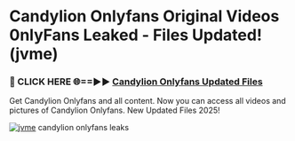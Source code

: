 # Candylion Onlyfans Original Videos 0nlyFans Leaked - Files Updated! (jvme)

<h3>🔴 CLICK HERE 🌐==►► <a href="https://tinyurl.com/ms9xzufz" rel="nofollow">Candylion Onlyfans Updated Files</a></h3>

Get Candylion Onlyfans and all content. Now you can access all videos and pictures of Candylion Onlyfans. New Updated Files 2025!

[![jvme](https://i.imgur.com/ppqm5kG.gif)](https://tinyurl.com/ms9xzufz)
candylion onlyfans leaks